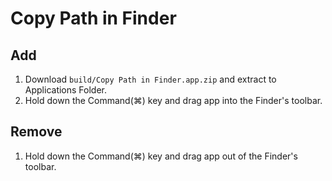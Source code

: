 # Copy Path in Finder

## Add

1. Download `build/Copy Path in Finder.app.zip` and extract to Applications Folder.
2. Hold down the Command(⌘) key and drag app into the Finder's toolbar.

## Remove

1. Hold down the Command(⌘) key and drag app out of the Finder's toolbar.
